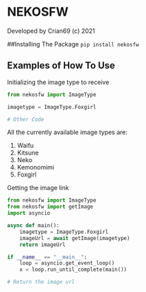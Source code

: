 # NEKOSFW

Developed by Crian69 (c) 2021

##Installing The Package
```pip install nekosfw ``` 

## Examples of How To Use

Initializing the image type to receive

```python
from nekosfw import ImageType

imagetype = ImageType.Foxgirl

# Other Code
```

All the currently available image types are:

<ol>
<li>Waifu</li>
<li>Kitsune</li>
<li>Neko</li>
<li>Kemonomimi</li>
<li>Foxgirl</li>
</ol>

Getting the image link

```python
from nekosfw import ImageType
from nekosfw import getImage
import asyncio

async def main():
    imagetype = ImageType.Foxgirl
    imageUrl = await getImage(imagetype)
    return imageUrl

if __name__ == "__main__":
    loop = asyncio.get_event_loop()
    x = loop.run_until_complete(main())

# Return the image url
```
